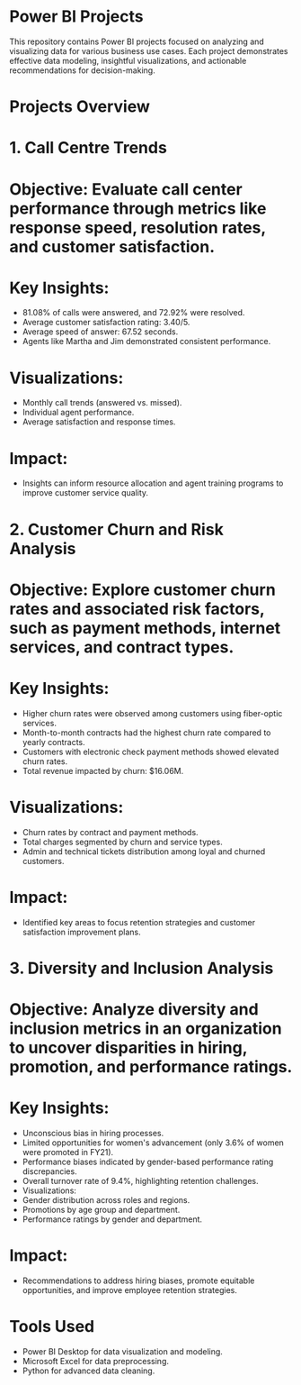 # Power BI Projects 
This repository contains Power BI projects focused on analyzing and visualizing data for various business use cases. Each project demonstrates effective data modeling, insightful visualizations, and actionable recommendations for decision-making.

# Projects Overview

# 1. Call Centre Trends
# Objective: Evaluate call center performance through metrics like response speed, resolution rates, and customer satisfaction.

# Key Insights:
- 81.08% of calls were answered, and 72.92% were resolved.
- Average customer satisfaction rating: 3.40/5.
- Average speed of answer: 67.52 seconds.
- Agents like Martha and Jim demonstrated consistent performance.
# Visualizations:
- Monthly call trends (answered vs. missed).
- Individual agent performance.
- Average satisfaction and response times.
# Impact: 
- Insights can inform resource allocation and agent training programs to improve customer service quality.

# 2. Customer Churn and Risk Analysis
# Objective: Explore customer churn rates and associated risk factors, such as payment methods, internet services, and contract types.

# Key Insights:
- Higher churn rates were observed among customers using fiber-optic services.
- Month-to-month contracts had the highest churn rate compared to yearly contracts.
- Customers with electronic check payment methods showed elevated churn rates.
- Total revenue impacted by churn: $16.06M.
# Visualizations:
- Churn rates by contract and payment methods.
- Total charges segmented by churn and service types.
- Admin and technical tickets distribution among loyal and churned customers.
# Impact: 
- Identified key areas to focus retention strategies and customer satisfaction improvement plans.

# 3. Diversity and Inclusion Analysis
# Objective: Analyze diversity and inclusion metrics in an organization to uncover disparities in hiring, promotion, and performance ratings.

# Key Insights:
- Unconscious bias in hiring processes.
- Limited opportunities for women's advancement (only 3.6% of women were promoted in FY21).
- Performance biases indicated by gender-based performance rating discrepancies.
- Overall turnover rate of 9.4%, highlighting retention challenges.
- Visualizations:
- Gender distribution across roles and regions.
- Promotions by age group and department.
- Performance ratings by gender and department.

# Impact: 
- Recommendations to address hiring biases, promote equitable opportunities, and improve employee retention strategies.

# Tools Used
- Power BI Desktop for data visualization and modeling.
- Microsoft Excel for data preprocessing.
- Python for advanced data cleaning.

